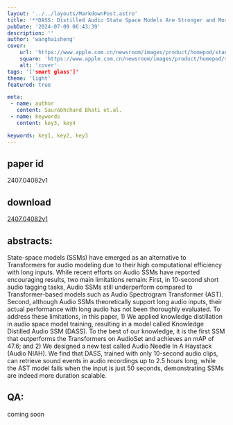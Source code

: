 ```yaml
---
layout: '../../layouts/MarkdownPost.astro'
title: '**DASS: Distilled Audio State Space Models Are Stronger and More Duration-Scalable Learners**'
pubDate: '2024-07-09 06:43:39'
description: ''
author: 'wanghaisheng'
cover:
    url: 'https://www.apple.com.cn/newsroom/images/product/homepod/standard/Apple-HomePod-hero-230118_big.jpg.large_2x.jpg'
    square: 'https://www.apple.com.cn/newsroom/images/product/homepod/standard/Apple-HomePod-hero-230118_big.jpg.large_2x.jpg'
    alt: 'cover'
tags: '['smart glass']' 
theme: 'light'
featured: true

meta:
 - name: author
   content: Saurabhchand Bhati et.al.
 - name: keywords
   content: key3, key4

keywords: key1, key2, key3
---
```


## paper id
2407.04082v1
## download
[2407.04082v1](http://arxiv.org/abs/2407.04082v1)
## abstracts:
State-space models (SSMs) have emerged as an alternative to Transformers for audio modeling due to their high computational efficiency with long inputs. While recent efforts on Audio SSMs have reported encouraging results, two main limitations remain: First, in 10-second short audio tagging tasks, Audio SSMs still underperform compared to Transformer-based models such as Audio Spectrogram Transformer (AST). Second, although Audio SSMs theoretically support long audio inputs, their actual performance with long audio has not been thoroughly evaluated. To address these limitations, in this paper, 1) We applied knowledge distillation in audio space model training, resulting in a model called Knowledge Distilled Audio SSM (DASS). To the best of our knowledge, it is the first SSM that outperforms the Transformers on AudioSet and achieves an mAP of 47.6; and 2) We designed a new test called Audio Needle In A Haystack (Audio NIAH). We find that DASS, trained with only 10-second audio clips, can retrieve sound events in audio recordings up to 2.5 hours long, while the AST model fails when the input is just 50 seconds, demonstrating SSMs are indeed more duration scalable.
## QA:
coming soon
